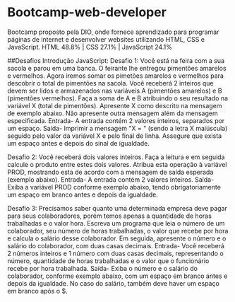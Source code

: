 # Bootcamp-web-developer
 Bootcamp proposto pela DIO, onde fornece aprendizado para programar páginas de internet e desenvolver websites utilizando HTML, CSS e JavaScript.
HTML
48.8% |
CSS
27.1% |
JavaScript
24.1%

##Desafios Introdução JavaScript:
Desafio 1: Você está na feira com a sua sacola e parou em uma banca. O feirante lhe entregou pimentões amarelos e vermelhos. Agora iremos somar os pimetões amarelos e vermelhos para descobrir o total de pimentões na sacola. Você receberá 2 inteiros que devem ser lidos e armazenados nas variáveis A (pimentões amarelos) e B (pimentões vermelhos). Faça a soma de A e B atribuindo o seu resultado na variável X (total de pimentões). Apresente X como descrito na mensagem de exemplo abaixo. Não apresente outra mensagem além da mensagem especificada.
Entrada- A entrada contém 2 valores inteiros, separados por um espaço.
Saída- Imprimir a mensagem "X = " (sendo a letra X maiúscula) seguido pelo valor da variável X e pelo final de linha. Assegure que exista um espaço antes e depois do sinal de igualdade.

Desafio 2: Você receberá dois valores inteiros. Faça a leitura e em seguida calcule o produto entre estes dois valores. Atribua esta operação à variável PROD, mostrando esta de acordo com a mensagem de saída esperada (exemplo abaixo).
Entrada- A entrada contém 2 valores inteiros.
Saída- Exiba a variável PROD conforme exemplo abaixo, tendo obrigatoriamente um espaço em branco antes e depois da igualdade.

Desafio 3: Precisamos saber quanto uma determinada empresa deve pagar para seus colaboradores, porém temos apenas a quantidade de horas trabalhadas e o valor hora. Escreva um programa que leia o número de um colaborador, seu número de horas trabalhadas, o valor que recebe por hora e calcula o salário desse colaborador. Em seguida, apresente o número e o salário do colaborador, com duas casas decimais.
Entrada- Você receberá 2 números inteiros e 1 número com duas casas decimais, representando o número, quantidade de horas trabalhadas e o valor que o funcionário recebe por hora trabalhada.
Saída- Exiba o número e o salário do colaborador, conforme exemplo abaixo, com um espaço em branco antes e depois da igualdade. No caso do salário, também deve haver um espaço em branco após o $.
